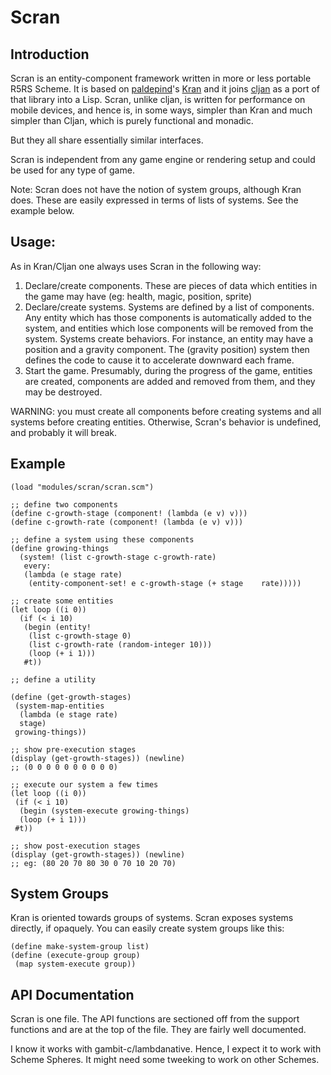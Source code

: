 Scran
=====

Introduction
------------

Scran is an entity-component framework written in more or less portable R5RS Scheme.  It is based on [paldepind](https://github.com/paldepind)'s [Kran](https://github.com/paldepind/Kran) and it joins [cljan](https://github.com/VincentToups/cljan) as a port of that library into a Lisp.  Scran, unlike cljan, is written for performance on mobile devices, and hence is, in some ways, simpler than Kran and much simpler than Cljan, which is purely functional and monadic.

But they all share essentially similar interfaces.

Scran is independent from any game engine or rendering setup and could be used for any type of game.  

Note: Scran does not have the notion of system groups, although Kran does.  These are easily expressed in terms of lists of systems.  See the example below.

Usage:
------

As in Kran/Cljan one always uses Scran in the following way:

1.   Declare/create components.  These are pieces of data which entities in the game may have (eg: health, magic, position, sprite)
2.   Declare/create systems.  Systems are defined by a list of components.  Any entity which has those components is automatically added to the system, and entities which lose components will be removed from the system.  Systems create behaviors.  For instance, an entity may have a position and a gravity component.  The (gravity position) system then defines the code to cause it to accelerate downward each frame.
3.   Start the game.  Presumably, during the progress of the game, entities are created, components are added and removed from them, and they may be destroyed.

WARNING: you must create all components before creating systems and all systems before creating entities.  Otherwise, Scran's behavior is undefined, and probably it will break.

Example
-------


    (load "modules/scran/scran.scm")

    ;; define two components
    (define c-growth-stage (component! (lambda (e v) v)))
    (define c-growth-rate (component! (lambda (e v) v)))

    ;; define a system using these components
    (define growing-things 
      (system! (list c-growth-stage c-growth-rate)
       every: 
       (lambda (e stage rate) 
        (entity-component-set! e c-growth-stage (+ stage    rate)))))

    ;; create some entities
    (let loop ((i 0))
      (if (< i 10)
       (begin (entity! 
        (list c-growth-stage 0)
        (list c-growth-rate (random-integer 10)))
        (loop (+ i 1)))
       #t))

    ;; define a utility

    (define (get-growth-stages)
     (system-map-entities 
      (lambda (e stage rate)
      stage)
     growing-things))

    ;; show pre-execution stages
    (display (get-growth-stages)) (newline) 
    ;; (0 0 0 0 0 0 0 0 0 0)

    ;; execute our system a few times
    (let loop ((i 0))
     (if (< i 10)
      (begin (system-execute growing-things)
      (loop (+ i 1)))
     #t))

    ;; show post-execution stages
    (display (get-growth-stages)) (newline) 
    ;; eg: (80 20 70 80 30 0 70 10 20 70)


System Groups
-------------

Kran is oriented towards groups of systems.  Scran exposes systems directly, if opaquely.  You can easily create system groups like this:

    (define make-system-group list)
    (define (execute-group group)
     (map system-execute group))


API Documentation
-----------------

Scran is one file.  The API functions are sectioned off from the support functions and are at the top of the file.  They are fairly well documented.

I know it works with gambit-c/lambdanative.  Hence, I expect it to work with Scheme Spheres.  It might need some tweeking to work on other Schemes.

